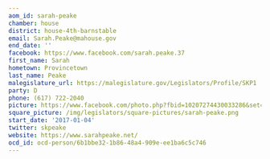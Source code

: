 ```yaml
---
aom_id: sarah-peake
chamber: house
district: house-4th-barnstable
email: Sarah.Peake@mahouse.gov
end_date: ''
facebook: https://www.facebook.com/sarah.peake.37
first_name: Sarah
hometown: Provincetown
last_name: Peake
malegislature_url: https://malegislature.gov/Legislators/Profile/SKP1
party: D
phone: (617) 722-2040
picture: https://www.facebook.com/photo.php?fbid=10207274430033286&set=a.1512275281091&type=3&theater
square_picture: /img/legislators/square-pictures/sarah-peake.png
start_date: '2017-01-04'
twitter: skpeake
website: https://www.sarahpeake.net/
ocd_id: ocd-person/6b1bbe32-1b86-48a4-909e-ee1ba6c5c746
---
```

